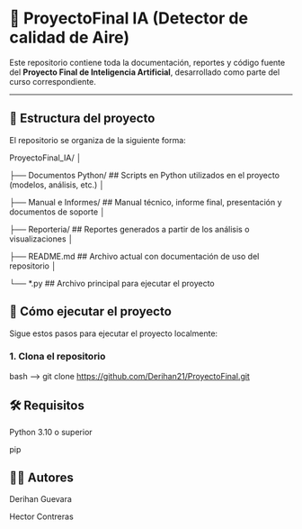 # 🧠 ProyectoFinal IA (Detector de calidad de Aire)

Este repositorio contiene toda la documentación, reportes y código fuente del **Proyecto Final de Inteligencia Artificial**, desarrollado como parte del curso correspondiente.

---

## 📁 Estructura del proyecto

El repositorio se organiza de la siguiente forma:


ProyectoFinal_IA/
│

├── Documentos Python/ ## Scripts en Python utilizados en el proyecto (modelos, análisis, etc.)
│

├── Manual e Informes/ ## Manual técnico, informe final, presentación y documentos de soporte
│

├── Reporteria/ ## Reportes generados a partir de los análisis o visualizaciones
│

├── README.md ## Archivo actual con documentación de uso del repositorio
│

└── *.py ## Archivo principal para ejecutar el proyecto


## 🚀 Cómo ejecutar el proyecto

Sigue estos pasos para ejecutar el proyecto localmente:

### 1. Clona el repositorio
bash --> git clone https://github.com/Derihan21/ProyectoFinal.git

## 🛠 Requisitos
Python 3.10 o superior

pip


## 👨‍💻 Autores
Derihan Guevara

Hector Contreras



